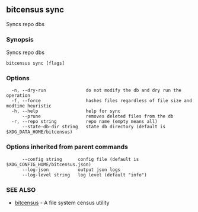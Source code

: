 ## bitcensus sync

Syncs repo dbs

### Synopsis

Syncs repo dbs

```
bitcensus sync [flags]
```

### Options

```
  -n, --dry-run               do not modify the db and dry run the operation
  -f, --force                 hashes files regardless of file size and modtime heuristic
  -h, --help                  help for sync
      --prune                 removes deleted files from the db
  -r, --repo string           repo name (empty means all)
      --state-db-dir string   state db directory (default is $XDG_DATA_HOME/bitcensus)
```

### Options inherited from parent commands

```
      --config string      config file (default is $XDG_CONFIG_HOME/bitcensus.json)
      --log-json           output json logs
      --log-level string   log level (default "info")
```

### SEE ALSO

* [bitcensus](bitcensus.md)	 - A file system census utility

